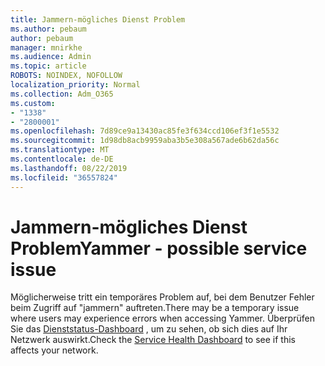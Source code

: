 ```yaml
---
title: Jammern-mögliches Dienst Problem
ms.author: pebaum
author: pebaum
manager: mnirkhe
ms.audience: Admin
ms.topic: article
ROBOTS: NOINDEX, NOFOLLOW
localization_priority: Normal
ms.collection: Adm_O365
ms.custom:
- "1338"
- "2800001"
ms.openlocfilehash: 7d89ce9a13430ac85fe3f634ccd106ef3f1e5532
ms.sourcegitcommit: 1d98db8acb9959aba3b5e308a567ade6b62da56c
ms.translationtype: MT
ms.contentlocale: de-DE
ms.lasthandoff: 08/22/2019
ms.locfileid: "36557824"
---
```

# <a name="yammer---possible-service-issue"></a><span data-ttu-id="438e8-102">Jammern-mögliches Dienst Problem</span><span class="sxs-lookup"><span data-stu-id="438e8-102">Yammer - possible service issue</span></span>

<span data-ttu-id="438e8-103">Möglicherweise tritt ein temporäres Problem auf, bei dem Benutzer Fehler beim Zugriff auf "jammern" auftreten.</span><span class="sxs-lookup"><span data-stu-id="438e8-103">There may be a temporary issue where users may experience errors when accessing Yammer.</span></span> <span data-ttu-id="438e8-104">Überprüfen Sie das [Dienststatus-Dashboard](https://admin.microsoft.com/AdminPortal/Home#/servicehealth) , um zu sehen, ob sich dies auf Ihr Netzwerk auswirkt.</span><span class="sxs-lookup"><span data-stu-id="438e8-104">Check the [Service Health Dashboard](https://admin.microsoft.com/AdminPortal/Home#/servicehealth) to see if this affects your network.</span></span>
